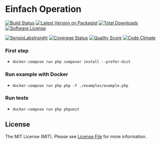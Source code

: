 # Einfach Operation

[![Build Status][ico-travis]][link-travis] [![Latest Version on Packagist][ico-version]][link-packagist] [![Total Downloads][ico-downloads]][link-downloads] [![Software License][ico-license]](LICENSE.md)

[![SensioLabsInsight](https://insight.sensiolabs.com/projects/f22fdf06-efc2-4886-ae9e-7f3613cce263/big.png)](https://insight.sensiolabs.com/projects/f22fdf06-efc2-4886-ae9e-7f3613cce263) [![Coverage Status][ico-scrutinizer]][link-scrutinizer] [![Quality Score][ico-code-quality]][link-code-quality] [![Code Climate][ico-codeclimate]][link-codeclimate]


### First step

* `docker-compose run php composer install --prefer-dist`

### Run example with Docker

* `docker-compose run php php -f ./examples/example.php`

### Run tests

* `docker-compose run php phpunit`



## License

The MIT License (MIT). Please see [License File](LICENSE) for more information.

[ico-version]: https://img.shields.io/packagist/v/einfach/operation.svg?style=flat
[ico-license]: https://img.shields.io/badge/license-MIT-brightgreen.svg?style=flat
[ico-travis]: https://img.shields.io/travis/iJackUA/einfach-operation/master.svg?style=flat
[ico-scrutinizer]: https://img.shields.io/scrutinizer/coverage/g/iJackUA/einfach-operation.svg?style=flat
[ico-code-quality]: https://img.shields.io/scrutinizer/g/iJackUA/einfach-operation.svg?style=flat
[ico-downloads]: https://img.shields.io/packagist/dt/einfach/operation.svg?style=flat
[ico-codeclimate]: 	https://img.shields.io/codeclimate/github/iJackUA/einfach-operation.svg?style=flat

[link-packagist]: https://packagist.org/packages/einfach/operation
[link-travis]: https://travis-ci.org/iJackUA/einfach-operation
[link-scrutinizer]: https://scrutinizer-ci.com/g/iJackUA/einfach-operation/code-structure
[link-code-quality]: https://scrutinizer-ci.com/g/iJackUA/einfach-operation
[link-downloads]: https://packagist.org/packages/einfach/operation
[link-author]: https://github.com/iJackUA
[link-contributors]: ../../contributors
[link-codeclimate]: https://codeclimate.com/github/iJackUA/einfach-operation

